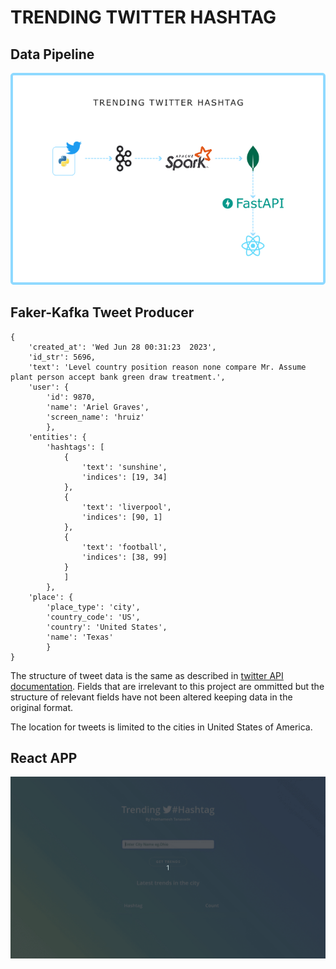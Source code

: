 # TRENDING TWITTER HASHTAG

## Data Pipeline
![](https://github.com/PrathameshTanavade/Data-Engineering/blob/master/Data-Pipelines/trending-twitter-hastags/media/figure1.png)


## Faker-Kafka Tweet Producer

```
{
    'created_at': 'Wed Jun 28 00:31:23  2023', 
    'id_str': 5696, 
    'text': 'Level country position reason none compare Mr. Assume plant person accept bank green draw treatment.', 
    'user': {
        'id': 9870, 
        'name': 'Ariel Graves', 
        'screen_name': 'hruiz'
        }, 
    'entities': {
        'hashtags': [
            {
                'text': 'sunshine', 
                'indices': [19, 34]
            }, 
            {
                'text': 'liverpool', 
                'indices': [90, 1]
            }, 
            {
                'text': 'football', 
                'indices': [38, 99]
            }
            ]
        }, 
    'place': {
        'place_type': 'city', 
        'country_code': 'US', 
        'country': 'United States', 
        'name': 'Texas'
        }
}
```

The structure of tweet data is the same as described in [twitter API documentation](https://developer.twitter.com/en/docs/twitter-api/v1/data-dictionary/object-model/example-payloads). Fields that are irrelevant to this project are ommitted but the structure of relevant fields have not been altered keeping data in the original format.

The location for tweets is limited to the cities in United States of America.

## React APP

![](https://github.com/PrathameshTanavade/Data-Engineering/blob/master/Data-Pipelines/trending-twitter-hastags/media/trending_twitter_hashtag_ReactApp.gif)